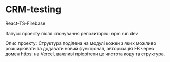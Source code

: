 # CRM-testing
React-TS-Firebase

Запуск проекту після клонування репозиторію: npm run dev

Опис проекту:
Структура поділена на модулі кожен з яких можливо розширювати та додавати новий функціонал, авторизація FB через домен https: на Vercel,
важливі пріорітети це чистота коду та структура.
